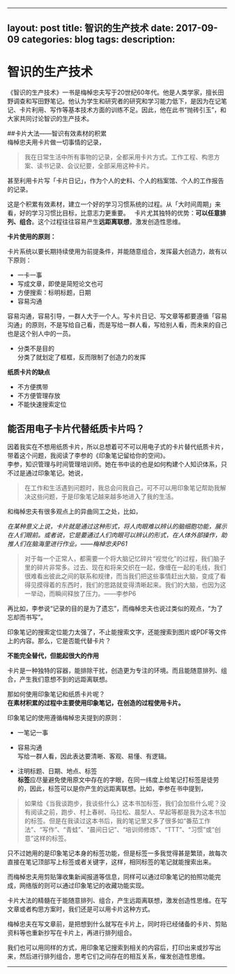 ----
layout: post
title: 智识的生产技术
date: 2017-09-09
categories: blog
tags:
description:
----
# 智识的生产技术

《智识的生产技术》一书是梅棹忠夫写于20世纪60年代。他是人类学家，擅长田野调查和写田野笔记。他认为学生和研究者的研究和学习能力低下，是因为在记笔记、卡片利用、写作等基本技术方面的训练不足。因此，他在此书“抛砖引玉”，和大家共同讨论智识的生产技术。 

##卡片大法——智识有效素材的积累  
梅棹忠夫用卡片做一切事情的记录，
>我在日常生活中所有事物的记录，全都采用卡片方式。工作工程、构思方案、读书记录、会议纪要，全部采用这种卡片。

甚至利用卡片写「卡片日记」，作为个人的史料、个人的档案馆、个人的工作报告的记录。

这是个积累有效素材，建立一个好的学习习惯系统的过程。从「大时间周期」来看，好的学习习惯比目标，比意志力更重要。  
卡片尤其独特的优势：**可以任意排列、组合**。这个过程往往容易产生**远距离联想**，激发创造性思维。

**卡片使用的原则：**  
 
卡片系统以要长期持续使用为前提条件，并能随意组合，发挥最大创造力，故有以下原则：
  
- 一卡一事  
- 写成文章，即使是简短论文也可
- 方便搜索：标明标题，日期
- 容易沟通

容易沟通，容易引导，一群人大于一个人。写卡片日记、写文章等都要遵循「容易沟通」的原则，不是写给自己看，而是写给一群人看，写给别人看，而未来的自己也是这个别人中的一员。

- 分类不是目的  
分类了就划定了框框，反而限制了创造力的发挥

**纸质卡片的缺点** 
- 不方便携带  
- 不方便管理存放  
- 不能快速搜索定位


## 能否用电子卡片代替纸质卡片吗？

因着我实在不想用纸质卡片，所以总想着可不可以用电子式的卡片替代纸质卡片，带着这个问题，我阅读了李参的《印象笔记留给你的空间》。  
李参，知识管理与时间管理培训师。她在书中谈的也是如何构建个人知识体系，只不过是通过印象笔记。她说，
>在工作和生活遇到问题时，我总会问我自己，可不可以用印象笔记帮助我解决这些问题，于是印象笔记越来越多地进入了我的生活。

和梅棹忠夫有很多观点上的异曲同工之处，比如，

*在某种意义上说，卡片就是通过这种形式，将人肉眼难以辨认的脑细胞功能，展示在人们眼前。或者说，它是要通过人们肉眼可以辨认的形式，在人体外部操作，助推人们在脑海里进行作业。——梅棹忠夫P61*

>对于每一个正常人，都需要一个将大脑记忆碎片“视觉化”的过程，我们脑子里的碎片非常多。过去、现在和将来交织在一起，像缠在一起的毛线，我们很难看出彼此之间的联系和规律，而当我们把这些事情赶出大脑，变成了看得见摸得着的东西时，我们的思路就变得清晰起来。我们的大脑，也因为这一举动，而瞬间释放了压力。——李参P6
  
再比如，李参说“记录的目的是为了遗忘”，而梅棹忠夫也说过类似的观点，“为了忘却而书写”。

印象笔记的搜索定位能力太强了，不止能搜索文字，还能搜索到图片或PDF等文件上的内容。那么，它是否能代替卡片？

**不能完全替代，但能起很大的作用**  

卡片是一种独特的容器，能排除干扰，创造更为专注的环境。而且能随意排列、组合，产生我们意想不到的远距离联想。

那如何使用印象笔记和纸质卡片呢？  
**在素材积累的过程中主要使用印象笔记，在创造的过程使用卡片。**

印象笔记的使用遵循梅棹忠夫提到的原则：  

- 一笔记一事

- 容易沟通  
写给一群人看，因此表达要清晰、客观、易懂、有逻辑。
- 注明标题、日期、地点、标签  
**标签**应尽量避免使用原文中存在的字眼，在同一纬度上给笔记打标签是徒劳的，因此，标签可以是你产生的远距离联想。比如，李参在书中提到，
>如果给《当我谈跑步，我谈些什么》这本书加标签，我们会加些什么呢？没有阅读之前，跑步、村上春树、马拉松、晨型人、早起等都是我为这本书加的标签。但是在我读过这本书后，我的笔记里又多了很多如“番茄工作法”、“写作”、“青蛙”、“晨间日记”、“培训师修炼”、“TTT”、“习惯”或“创意”这样的标签。

只不过她用的是印象笔记本身的标签功能，但是标签一多我觉得甚是繁琐，故每次直接在笔记顶部写上标签或者关键字，这样，相同标签的笔记就能搜索出来。  

而梅棹忠夫用剪贴簿收集新闻报道等信息，同样可以通过印象笔记的拍照功能完成，网络版的则可以通过印象笔记的收藏功能实现。

卡片大法的精髓在于能随意排列、组合，产生远距离联想，激发创造性思维。在写文章或者构思方案时，我们还是可以用卡片这种方式。  

梅棹忠夫在写文章前，是把想到什么就写在卡片上，同时将已经储备的卡片、剪贴资料等也重新抄写在卡片上，再进行排列组合。
  
我们也可以用同样的方式，用印象笔记搜索到相关的内容后，打印出来或抄写出来，然后进行排列组合，思考它们之间存在的相互关系，催发创造性思维。

----













